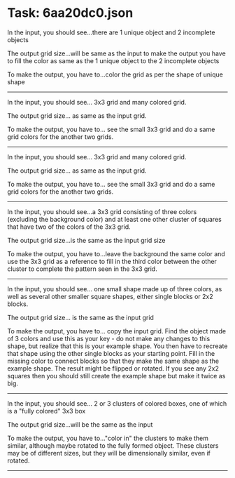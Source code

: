 # Task: 6aa20dc0.json

In the input, you should see...there are 1 unique object and 2 incomplete objects

The output grid size...will be same as the input to make the output you have to fill the color as same as the 1 unique object to the 2 incomplete objects

To make the output, you have to...color the grid as per the shape of unique shape

---

In the input, you should see... 3x3 grid and many colored grid.

The output grid size... as same as the input grid.

To make the output, you have to... see the small 3x3 grid and do a same grid colors for the another two grids.

---

In the input, you should see... 3x3 grid and many colored grid.

The output grid size... as same as the input grid.

To make the output, you have to... see the small 3x3 grid and do a same grid colors for the another two grids.

---

In the input, you should see...a 3x3 grid consisting of three colors (excluding the background color) and at least one other cluster of squares that have two of the colors of the 3x3 grid.

The output grid size...is the same as the input grid size

To make the output, you have to...leave the background the same color and use the 3x3 grid as a reference to fill in the third color between the other cluster to complete the pattern seen in the 3x3 grid.

---

In the input, you should see... one small shape made up of three colors, as well as several other smaller square shapes, either single blocks or 2x2 blocks.

The output grid size... is the same as the input grid

To make the output, you have to... copy the input grid. Find the object made of 3 colors and use this as your key - do not make any changes to this shape, but realize that this is your example shape. You then have to recreate that shape using the other single blocks as your starting point. Fill in the missing color to connect blocks so that they make the same shape as the example shape. The result might be flipped or rotated. If you see any 2x2 squares then you should still create the example shape but make it twice as big.

---

In the input, you should see... 2 or 3 clusters of colored boxes, one of which is a "fully colored"  3x3 box

The output grid size...will be the same as the input

To make the output, you have to..."color in" the clusters to make them similar, although maybe rotated to the fully formed object. These clusters may be of different sizes, but they will be dimensionally similar, even if rotated.

---

